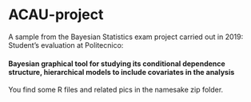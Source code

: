 # ACAU-project
A sample from the Bayesian Statistics exam project carried out in 2019: Student’s evaluation at Politecnico:
#### Bayesian graphical tool for studying its conditional dependence structure, hierarchical models to include covariates in the analysis
You find some R files and related pics in the namesake zip folder.
